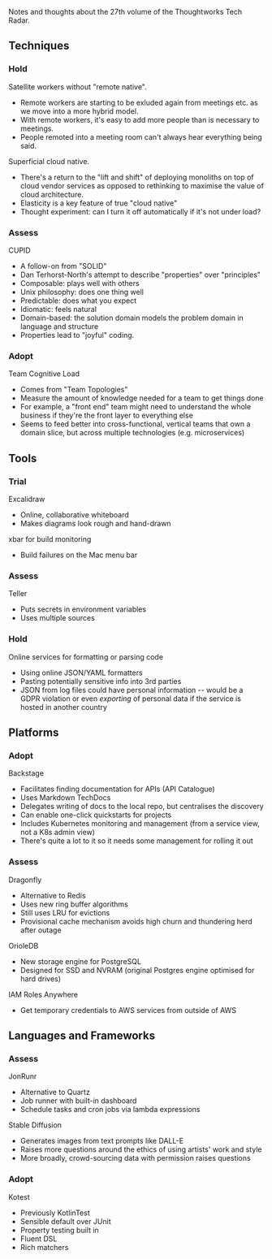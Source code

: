 Notes and thoughts about the 27th volume of the Thoughtworks Tech Radar.

## Techniques

### Hold

Satellite workers without "remote native".

- Remote workers are starting to be exluded again from meetings etc. as we move into a more hybrid model.
- With remote workers, it's easy to add more people than is necessary to meetings.
- People remoted into a meeting room can't always hear everything being said.

Superficial cloud native.

- There's a return to the "lift and shift" of deploying monoliths on top of cloud vendor services as opposed to rethinking to maximise the value of cloud architecture.
- Elasticity is a key feature of true "cloud native"
- Thought experiment: can I turn it off automatically if it's not under load?

### Assess

CUPID

- A follow-on from "SOLID"
- Dan Terhorst-North's attempt to describe "properties" over "principles"
- Composable: plays well with others
- Unix philosophy: does one thing well
- Predictable: does what you expect
- Idiomatic: feels natural
- Domain-based: the solution domain models the problem domain in language and structure
- Properties lead to "joyful" coding.

### Adopt

Team Cognitive Load

- Comes from "Team Topologies"
- Measure the amount of knowledge needed for a team to get things done
- For example, a "front end" team might need to understand the whole business if they're the front layer to everything else
- Seems to feed better into cross-functional, vertical teams that own a domain slice, but across multiple technologies (e.g. microservices)

## Tools

### Trial

Excalidraw

- Online, collaborative whiteboard
- Makes diagrams look rough and hand-drawn

xbar for build monitoring

- Build failures on the Mac menu bar

### Assess

Teller

- Puts secrets in environment variables
- Uses multiple sources

### Hold

Online services for formatting or parsing code

- Using online JSON/YAML formatters
- Pasting potentially sensitive info into 3rd parties
- JSON from log files could have personal information -- would be a GDPR violation or even _exporting_ of personal data if the service is hosted in another country


## Platforms

### Adopt

Backstage

- Facilitates finding documentation for APIs (API Catalogue)
- Uses Markdown TechDocs
- Delegates writing of docs to the local repo, but centralises the discovery
- Can enable one-click quickstarts for projects
- Includes Kubernetes monitoring and management (from a service view, not a K8s admin view)
- There's quite a lot to it so it needs some management for rolling it out

### Assess

Dragonfly

- Alternative to Redis
- Uses new ring buffer algorithms
- Still uses LRU for evictions
- Provisional cache mechanism avoids high churn and thundering herd after outage

OrioleDB

- New storage engine for PostgreSQL
- Designed for SSD and NVRAM (original Postgres engine optimised for hard drives)

IAM Roles Anywhere

- Get temporary credentials to AWS services from outside of AWS


## Languages and Frameworks

### Assess

JonRunr

- Alternative to Quartz
- Job runner with built-in dashboard
- Schedule tasks and cron jobs via lambda expressions

Stable Diffusion

- Generates images from text prompts like DALL-E
- Raises more questions around the ethics of using artists' work and style
- More broadly, crowd-sourcing data with permission raises questions

### Adopt

Kotest

- Previously KotlinTest
- Sensible default over JUnit
- Property testing built in
- Fluent DSL
- Rich matchers
